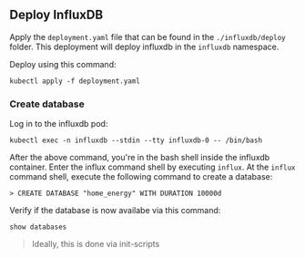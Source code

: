 ## Deploy InfluxDB

Apply the `deployment.yaml` file that can be found in the `./influxdb/deploy` folder.  This deployment will deploy influxdb in the `influxdb` namespace.

Deploy using this command:

```
kubectl apply -f deployment.yaml
```

### Create database

Log in to the influxdb pod:

```
kubectl exec -n influxdb --stdin --tty influxdb-0 -- /bin/bash
```

After the above command, you're in the bash shell inside the influxdb container.
Enter the influx command shell by executing `influx`.
At the `influx` command shell, execute the following command to create a database:

```
> CREATE DATABASE "home_energy" WITH DURATION 10000d
```

Verify if the database is now availabe via this command:

```
show databases
```

> Ideally, this is done via init-scripts